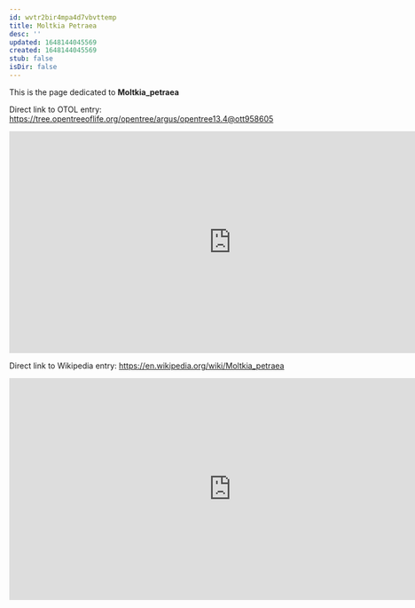 ```yaml
---
id: wvtr2bir4mpa4d7vbvttemp
title: Moltkia Petraea
desc: ''
updated: 1648144045569
created: 1648144045569
stub: false
isDir: false
---
```

This is the page dedicated to **Moltkia_petraea**


Direct link to OTOL entry: https://tree.opentreeoflife.org/opentree/argus/opentree13.4@ott958605



<html>
    <body>
    <iframe src="https://tree.opentreeoflife.org/opentree/argus/opentree13.4@ott958605"
    width="800" height="400" frameborder="0" allowfullscreen> </iframe>
    </body>
</html>
    


Direct link to Wikipedia entry: https://en.wikipedia.org/wiki/Moltkia_petraea



<html>
    <body>
    <iframe src="https://en.wikipedia.org/wiki/Moltkia_petraea"
    width="800" height="400" frameborder="0" allowfullscreen> </iframe>
    </body>
</html>
    
